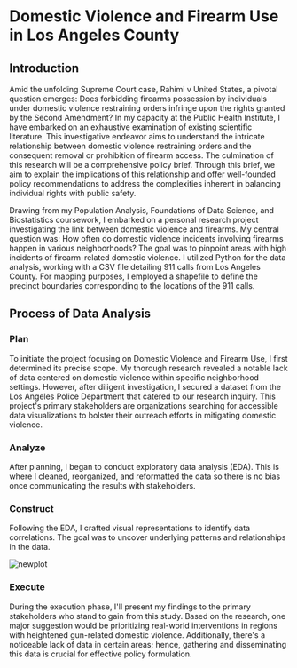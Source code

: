 # Domestic Violence and Firearm Use in Los Angeles County

## Introduction
Amid the unfolding Supreme Court case, Rahimi v United States, a pivotal question emerges: Does forbidding firearms possession by individuals under domestic violence restraining orders infringe upon the rights granted by the Second Amendment? In my capacity at the Public Health Institute, I have embarked on an exhaustive examination of existing scientific literature. This investigative endeavor aims to understand the intricate relationship between domestic violence restraining orders and the consequent removal or prohibition of firearm access. The culmination of this research will be a comprehensive policy brief. Through this brief, we aim to explain the implications of this relationship and offer well-founded policy recommendations to address the complexities inherent in balancing individual rights with public safety.

Drawing from my Population Analysis, Foundations of Data Science, and Biostatistics coursework, I embarked on a personal research project investigating the link between domestic violence and firearms. My central question was: How often do domestic violence incidents involving firearms happen in various neighborhoods? The goal was to pinpoint areas with high incidents of firearm-related domestic violence. I utilized Python for the data analysis, working with a CSV file detailing 911 calls from Los Angeles County. For mapping purposes, I employed a shapefile to define the precinct boundaries corresponding to the locations of the 911 calls.

## Process of Data Analysis

### Plan

To initiate the project focusing on Domestic Violence and Firearm Use, I first determined its precise scope. My thorough research revealed a notable lack of data centered on domestic violence within specific neighborhood settings. However, after diligent investigation, I secured a dataset from the Los Angeles Police Department that catered to our research inquiry. This project's primary stakeholders are organizations searching for accessible data visualizations to bolster their outreach efforts in mitigating domestic violence. 

### Analyze

After planning, I began to conduct exploratory data analysis (EDA). This is where I cleaned, reorganized, and reformatted the data so there is no bias once communicating the results with stakeholders.

### Construct

Following the EDA, I crafted visual representations to identify data correlations. The goal was to uncover underlying patterns and relationships in the data.

![newplot](https://github.com/bhawanjot23/DomesticViolence-DataAnalysis/assets/107430962/78ba1916-e3ab-40a6-8d6d-f41f77f3d317)


### Execute 

During the execution phase, I'll present my findings to the primary stakeholders who stand to gain from this study. Based on the research, one major suggestion would be prioritizing real-world interventions in regions with heightened gun-related domestic violence. Additionally, there's a noticeable lack of data in certain areas; hence, gathering and disseminating this data is crucial for effective policy formulation. 


